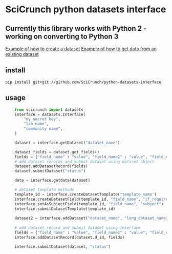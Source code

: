 # SciCrunch python datasets interface
## Currently this library works with Python 2 - working on converting to Python 3

[Example of how to create a dataset](https://github.com/SciCrunch/python-datasets-interface/tree/master/examples/create_dataset)
[Example of how to get data from an existing dataset](https://github.com/SciCrunch/python-datasets-interface/tree/master/examples/get_data)
## install
```
pip install git+git://github.com/SciCrunch/python-datasets-interface
```

## usage
```python
    from scicrunch import datasets
    interface = datasets.Interface(
        "my secret key",
        "lab name",
        "community name", 
    )

    dataset = interface.getDataset("dataset_name")

    dataset_fields = dataset.get_fields()
    fields = {"field_name" : "value", "field_name2" : "value", "field_name3": "value"}
    # add dataset records and submit dataset using dataset object
    dataset.addDatasetRecord(fields)
    dataset.submitDataset("status")

    data = interface.getdata(dataset)

    # dataset template methods
    template_id = interface.createDatasetTemplate("template_name")
    interface.createDatasetField(template_id, "field_name", "if_required", "if_queryable")
    interface.setAsSubjectField(template_id, "field_name", "subject")
    interface.submitDatasetTemplate(template_id)
    
    dataset2 = interface.addDataset("dataset_name", "long_dataset_name", "description", "publications", template_id)
    
    # add dataset record and submit dataset using interface
    fields = {"field_name" : "value", "field_name2" : "value", "field_name3": "value"}
    interface.addDatasetRecord(dataset.d_id, fields)

    interface.submitDataset(dataset, "status")


```
